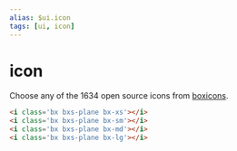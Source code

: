 ```yaml
---
alias: $ui.icon
tags: [ui, icon]
---
```

# icon

Choose any of the 1634 open source icons from [boxicons](https://boxicons.com/).

```html
<i class='bx bxs-plane bx-xs'></i>
<i class='bx bxs-plane bx-sm'></i>
<i class='bx bxs-plane bx-md'></i>
<i class='bx bxs-plane bx-lg'></i>
```

<!-- preview --><p data-preview></p>
<!-- Icons below -->
<div class="d-flex align-items-center">
<i class='bx bxs-plane bx-xs'></i>
<i class='bx bxs-plane bx-sm'></i>
<i class='bx bxs-plane bx-md'></i>
<i class='bx bxs-plane bx-lg'></i>
</div>

<!-- end:preview --><p data-end></p>

